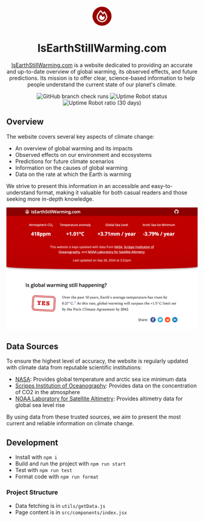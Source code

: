 <p align="center">
  <a href="https://isearthstillwarming.com">
    <img src="https://raw.githubusercontent.com/rosslh/isearthstillwarming.com/main/icon.png" height="50px" width="50px" alt="IsEarthStillWarming.com icon">
  </a>
</p>

<h1 align="center">IsEarthStillWarming.com</h1>

<p align="center">
  <a href="https://isearthstillwarming.com">IsEarthStillWarming.com</a> is a website dedicated to providing an accurate and up-to-date overview of global warming, its observed effects, and future predictions. Its mission is to offer clear, science-based information to help people understand the current state of our planet's climate.
</p>

<p align="center">
  <img src="https://img.shields.io/github/actions/workflow/status/rosslh/IsEarthStillWarming.com/TestAndDeploy.yml?style=flat&label=Checks" alt="GitHub branch check runs">
  <img src="https://img.shields.io/uptimerobot/status/m792388130-707e241ab307578543308734?up_message=online&style=flat&label=Status" alt="Uptime Robot status">
  <img src="https://img.shields.io/uptimerobot/ratio/m792388130-707e241ab307578543308734?style=flat&label=Uptime%20(1mo)" alt="Uptime Robot ratio (30 days)">
</p>

## Overview

The website covers several key aspects of climate change:

- An overview of global warming and its impacts
- Observed effects on our environment and ecosystems
- Predictions for future climate scenarios
- Information on the causes of global warming
- Data on the rate at which the Earth is warming

We strive to present this information in an accessible and easy-to-understand format, making it valuable for both casual readers and those seeking more in-depth knowledge.

<div align="center">
  <img src="https://raw.githubusercontent.com/rosslh/isearthstillwarming.com/main/exampleImage.png" alt="Example image" width="600" />
</div>

## Data Sources

To ensure the highest level of accuracy, the website is regularly updated with climate data from reputable scientific institutions:

- [NASA](https://www.nasa.gov/): Provides global temperature and arctic sea ice minimum data
- [Scripps Institution of Oceanography](https://scripps.ucsd.edu/): Provides data on the concentration of CO2 in the atmosphere
- [NOAA Laboratory for Satellite Altimetry](https://www.star.nesdis.noaa.gov/sod/lsa/index.php): Provides altimetry data for global sea level rise

By using data from these trusted sources, we aim to present the most current and reliable information on climate change.

## Development

- Install with `npm i`
- Build and run the project with `npm run start`
- Test with `npm run test`
- Format code with `npm run format`

### Project Structure

- Data fetching is in `utils/getData.js`
- Page content is in `src/components/index.jsx`
